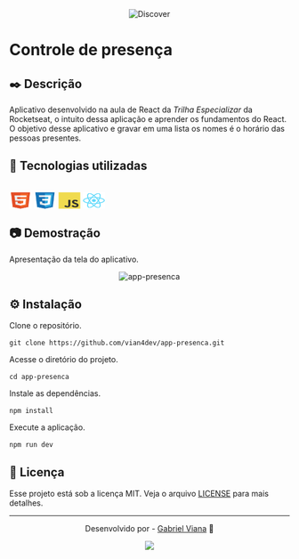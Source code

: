 <div align="center">
  <img src="https://www.rocketseat.com.br/assets/logos/discover-reduced.svg" width="200" height="200" alt="Discover">
</div>

# Controle de presença

## ✒️ Descrição
Aplicativo desenvolvido na aula de React da _Trilha Especializar_ da Rocketseat, o intuito dessa aplicação e aprender os fundamentos do React. O objetivo desse aplicativo e gravar em uma lista os nomes é o horário das pessoas presentes.

## 🚀 Tecnologias utilizadas
<div style="display: inline_block"><br>
  <img align="center" alt="img-html" height="30" width="40" src="https://raw.githubusercontent.com/devicons/devicon/master/icons/html5/html5-original.svg">
  
  <img align="center" alt="img-webpack" height="30" width="40" src="https://raw.githubusercontent.com/devicons/devicon/master/icons/css3/css3-original.svg">
  
  <img align="center" alt="img-javascript" height="30" width="40" src="https://raw.githubusercontent.com/devicons/devicon/master/icons/javascript/javascript-original.svg">

  <img align="center" alt="img-webpack" height="30" width="40" src="https://raw.githubusercontent.com/devicons/devicon/master/icons/react/react-original.svg">
  
</div>

## 📷 Demostração
Apresentação da tela do aplicativo.
<div align="center">
  <img src="https://i.ibb.co/tmZ24YD/app-presenca.png" alt="app-presenca" border="0">
</div>

## ⚙️ Instalação
Clone o repositório.
~~~
git clone https://github.com/vian4dev/app-presenca.git
~~~
Acesse o diretório do projeto.
~~~
cd app-presenca
~~~
Instale as dependências.
~~~
npm install
~~~
Execute a aplicação.
~~~
npm run dev
~~~

## 📝 Licença
Esse projeto está sob a licença MIT. Veja o arquivo [LICENSE](LICENSE) para mais detalhes.

---
<div align="center"> 
 <p>Desenvolvido por - <a href="https://github.com/vian4dev">Gabriel Viana</a> 🤖</p>
 
 <a href="https://www.linkedin.com/in/vianadev" target="_blank"><img src="https://img.shields.io/badge/-LinkedIn-%230077B5?style=for-the-badge&logo=linkedin&logoColor=white" target="_blank"></a> 
</div>
